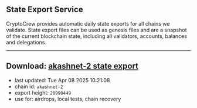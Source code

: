 ## State Export Service
CryptoCrew provides automatic daily state exports for all chains we validate. State export files can be used as genesis files and are a snapshot of the current blockchain state, including all validators, accounts, balances and delegations.

---
**Download: [akashnet-2 state export](https://dl-eu2.ccvalidators.com/SERVICE/akash/akashnet-2_export_20990449.json)**
---

- last updated: Tue Apr 08 2025 10:21:08
- chain id: `akashnet-2`
- export height: `20990449`
- use for: airdrops, local tests, chain recovery
